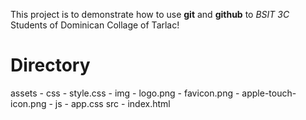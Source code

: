 This project is to demonstrate how to use **git** and **github** to *BSIT 3C* Students of Dominican Collage of Tarlac!

# Directory
assets
        - css
            - style.css
        - img 
            - logo.png
            - favicon.png
            - apple-touch-icon.png
        - js
            - app.css
    src
        - index.html
